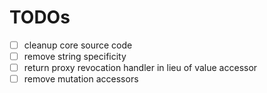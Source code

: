 # TODOs

- [ ] cleanup core source code
- [ ] remove string specificity
- [ ] return proxy revocation handler in lieu of value accessor
- [ ] remove mutation accessors
